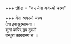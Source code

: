 +++
title = "०५ येना श्रवस्यो चरथ"

+++
येना श्रवस्यो चरथ  
देवा इवासुरमायया ।  
शुनां कपिर् इव दूषणो  
बन्धुरा काबवस्य च ॥